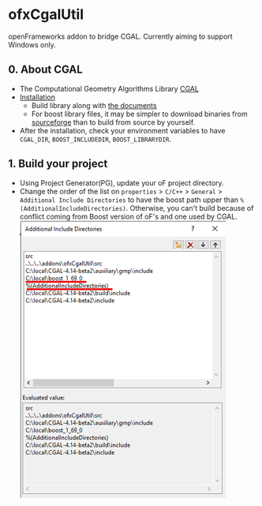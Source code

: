 # ofxCgalUtil
openFrameworks addon to bridge CGAL. Currently aiming to support Windows only.

## 0. About CGAL
* The Computational Geometry Algorithms Library [CGAL](https://www.cgal.org/)
* [Installation](https://www.cgal.org/download.html)
  * Build library along with [the documents](https://www.cgal.org/download/windows.html)
  * For boost library files, it may be simpler to download binaries from [sourceforge](https://sourceforge.net/projects/boost/files/boost-binaries/) than to build from source by yourself.
* After the installation, check your environment variables to have `CGAL_DIR`, `BOOST_INCLUDEDIR`, `BOOST_LIBRARYDIR`.

## 1. Build your project
* Using Project Generator(PG), update your oF project directory.
* Change the order of the list on `properties` > `C/C++` > `General` > `Additional Include Directories` to have the boost path upper than `%(AdditionalIncludeDirectories)`. Otherwise, you can't build because of conflict coming from Boost version of oF's and one used by CGAL.  
  ![](./additional_include_directories.png)
